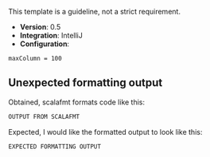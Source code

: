 This template is a guideline, not a strict requirement.
- **Version**: 0.5
- **Integration**: IntelliJ
- **Configuration**:
```
maxColumn = 100
```

## Unexpected formatting output

Obtained, scalafmt formats code like this:
```scala
OUTPUT FROM SCALAFMT
```

Expected, I would like the formatted output to look like this:
```scala
EXPECTED FORMATTING OUTPUT
```
